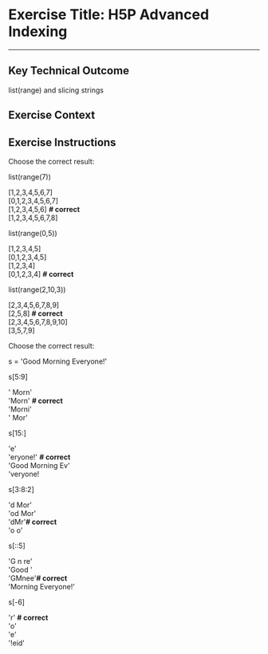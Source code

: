 # Exercise Title: H5P Advanced Indexing
---
## Key Technical Outcome
list(range) and slicing strings

## Exercise Context


## Exercise Instructions

Choose the correct result:

list(range(7))

[1,2,3,4,5,6,7]<br>
[0,1,2,3,4,5,6,7]<br>
[1,2,3,4,5,6] <b># correct </b><br>
[1,2,3,4,5,6,7,8] <br>

list(range(0,5))

[1,2,3,4,5] <br>
[0,1,2,3,4,5]<br>
[1,2,3,4] <br>
[0,1,2,3,4] <b># correct </b><br>

list(range(2,10,3))

[2,3,4,5,6,7,8,9]<br>
[2,5,8] <b># correct </b> <br>
[2,3,4,5,6,7,8,9,10]<br>
[3,5,7,9]<br>

Choose the correct result:

s = 'Good Morning Everyone!'

s[5:9]

' Morn' <br>
'Morn' <b># correct </b><br>
'Morni' <br>
' Mor' <br>


s[15:]

'e' <br>
'eryone!' <b># correct</b><br>
'Good Morning Ev'<br>
'veryone!<br>

s[3:8:2]

'd Mor' <br>
'od Mor'<br>
'dMr'<b># correct </b><br>
'o o' <br>

s[::5]

'G n re' <br>
'Good ' <br>
'GMnee'<b># correct </b><br>
'Morning Everyone!' <br>

s[-6]

'r' <b># correct </b><br>
'o'<br>
'e'<br>
'!eid' <br>
